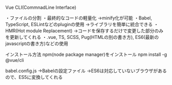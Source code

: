 Vue CLI(CommnadLine Interface)

・ファイルの分割
・最終的なコードの軽量化
→minify化が可能
・Babel, TypeScript, ESLintなどのpluginの使用
→ライブラリを簡単に統合できる
・HMR(Hot module Replacement)
→コードを保存するだけで変更した部分のみを更新してくれる
・.vue, TS, SCSS, Pug(HTMLの別の書き方), ES6(最新のjavascriptの書き方)などの使用

  インストール方法
  npm(node package manager)をインストール
  npm install -g @vue/cli
  
  babel.config.js 
  →Babelの設定ファイル
  →ES6は対応していないブラウザがあるので、ES5に変換してくれる